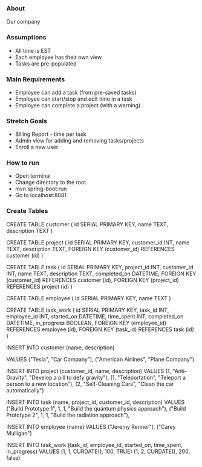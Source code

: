 ### About ###
Our company 


### Assumptions ###
* All time is EST
* Each employee has their own view
* Tasks are pre-populated 

### Main Requirements ###
* Employee can add a task (from pre-saved tasks) 
* Employee can start/stop and edit time in a task
* Employee can complete a project (with a warning)

### Stretch Goals ###
* Billing Report - time per task
* Admin view for adding and removing tasks/projects
* Enroll a new user

### How to run ###
* Open terminal
* Change directory to the root
* mvn spring-boot:run
* Go to localhost:8081


### Create Tables ###

CREATE TABLE customer (
	id SERIAL PRIMARY KEY,
    name TEXT,
    description TEXT
)

CREATE TABLE project (
	id SERIAL PRIMARY KEY,
    customer_id INT,
    name TEXT,
    description TEXT,
    FOREIGN KEY (customer_id) REFERENCES customer (id)
)

CREATE TABLE task (
	id SERIAL PRIMARY KEY,
    project_id INT,
    customer_id INT,
    name TEXT,
    description TEXT,
    completed_on DATETIME,
    FOREIGN KEY (customer_id) REFERENCES customer (id),
    FOREIGN KEY (project_id) REFERENCES project (id)
)

CREATE TABLE employee (
	id SERIAL PRIMARY KEY,
    name TEXT
)

CREATE TABLE task_work (
	id SERIAL PRIMARY KEY,
    task_id INT,
    employee_id INT,
    started_on DATETIME,
    time_spent INT,
    completed_on DATETIME,
    in_progress BOOLEAN,
    FOREIGN KEY (employee_id) REFERENCES employee (id),
    FOREIGN KEY (task_id) REFERENCES task (id)
)

INSERT INTO customer 
(name, description)

VALUES
("Tesla", "Car Company"),
("American Airlines", "Plane Company")


INSERT INTO project
(customer_id, name, description)
VALUES
(1, "Anti-Gravity", "Develop a pill to defy gravity"),
(1, "Teleportation", "Teleport a person to a new location"),
(2, "Self-Cleaning Cars", "Clean the car automatically")

INSERT INTO task (name, project_id, customer_id, description)
VALUES
("Build Prototype 1", 1, 1, "Build the quantum physics approach"),
("Build Prototype 2", 1, 1, "Build the radiation approach"),

INSERT INTO employee (name)
VALUES
("Jeremy Renner"),
("Carey Mulligan")

INSERT INTO task_work 
(task_id, employee_id, started_on, time_spent, in_progress)
VALUES
(1, 1, CURDATE(), 100, TRUE)
(1, 2, CURDATE(), 200, false)
